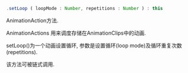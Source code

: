 ```javascript
.setLoop ( loopMode : Number, repetitions : Number ) : this
``` 
AnimationAction方法.

AnimationActions 用来调度存储在AnimationClips中的动画.

setLoop()为一个动画设置循环, 参数是设置循环(loop mode)及循环重复次数(repetitions).

该方法可被链式调用.